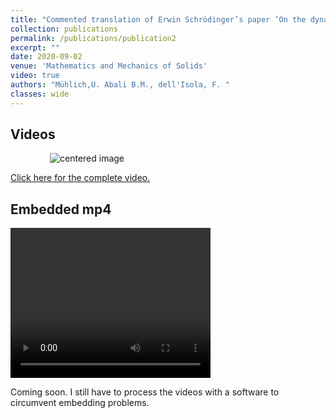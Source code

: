 ```yaml
---
title: "Commented translation of Erwin Schrödinger’s paper ‘On the dynamics of elastically coupled point systems’ ( Zur Dynamik elastisch gekoppelter Punktsysteme )"
collection: publications
permalink: /publications/publication2
excerpt: ""
date: 2020-09-02
venue: 'Mathematics and Mechanics of Solids'
video: true
authors: "Mühlich,U. Abali B.M., dell'Isola, F. "
classes: wide
---
```

## Videos

<p class="aligncenter">
  &nbsp; &nbsp; &nbsp; &nbsp;   &nbsp; &nbsp; &nbsp; &nbsp; <img src="{{site.url}}{{site.baseurl}}/files/SchChainAv1p0_500.png" alt="centered image" />
</p>

<a href="https://uachcl-my.sharepoint.com/:v:/g/personal/uwe_muhlich_uach_cl/EatkygmyJilHgvSsqI8yxx8B_LiTRRPaRf9agVPaxMCRyQ?e=rBl782" class="uline" target="_blank">Click here for the complete video. </a>

<!--
<video muted autoplay controls width="480" height="320" controls="controls">
  <source src="{{site.url}}{{site.baseurl}}/files/SchChainAv1p0_500.mp4" type="video/mp4">
</video>
-->

## Embedded mp4

<video width="320" height="240" controls="controls">
  <source="https://github.com/UweMuehlich/MyAcademic/raw/refs/heads/master/files/SchChainAv1p0_500.mp4">
</video>

Coming soon. I still have to process the videos with a software to circumvent embedding problems.
